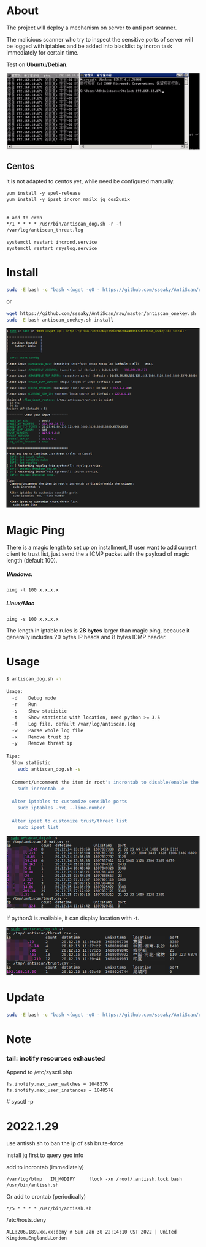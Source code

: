 # About

The project will deploy a mechanism on server to anti port scanner.

The malicious scanner who try to inspect the sensitive ports of server will be logged with iptables and be added into blacklist by incron task immediately for certain time.

Test on **Ubuntu/Debian**.

![install](img/test.gif)



## Centos

it is not adapted to centos yet, while need be configured manually.

```
yum install -y epel-release
yum install -y ipset incron mailx jq dos2unix


# add to cron
*/1 * * * * /usr/bin/antiscan_dog.sh -r -f /var/log/antiscan_threat.log

systemctl restart incrond.service
systemctl restart rsyslog.service
```



# **Install**

```bash
sudo -E bash -c "bash <(wget -qO - https://github.com/sseaky/AntiScan/raw/master/antiscan_onekey.sh) install"
```

or

```bash
wget https://github.com/sseaky/AntiScan/raw/master/antiscan_onekey.sh
sudo -E bash antiscan_onekey.sh install
```

![install](img/install.png)

# Magic Ping

There is a magic length to set up on installment, If user want to add current client to trust list, just send the a ICMP packet with the payload of magic length (default 100).

##### Windows:

```
ping -l 100 x.x.x.x
```

##### Linux/Mac

```
ping -s 100 x.x.x.x
```

The length in iptable rules is **28 bytes** larger than magic ping, because it generally includes 20 bytes IP heads and 8 bytes ICMP header.

# Usage

```bash
$ antiscan_dog.sh -h

Usage:
  -d    Debug mode
  -r    Run
  -s    Show statistic
  -t    Show statistic with location, need python >= 3.5
  -f    Log file. default /var/log/antiscan.log
  -w    Parse whole log file
  -x    Remove trust ip
  -y    Remove threat ip

Tips:
  Show statistic
    sudo antiscan_dog.sh -s

  Comment/uncomment the item in root's incrontab to disable/enable the trigger:
    sudo incrontab -e

  Alter iptables to customize sensible ports
    sudo iptables -nvL --line-number

  Alter ipset to customize trust/threat list
    sudo ipset list

```

![install](img/show.png)

If python3 is available, it can display location with -t.

![install](img/show_loc.png)

# Update

```bash
sudo -E bash -c "bash <(wget -qO - https://github.com/sseaky/AntiScan/raw/master/antiscan_onekey.sh) update"
```



# Note

### tail: inotify resources exhausted

Append to /etc/sysctl.php

```
fs.inotify.max_user_watches = 1048576
fs.inotify.max_user_instances = 1048576
```

\# sysctl -p



# 2022.1.29

use antissh.sh to ban the ip of ssh brute-force

install jq first to query geo info



add to incrontab (immediately)

```
/var/log/btmp   IN_MODIFY     flock -xn /root/.antissh.lock bash /usr/bin/antissh.sh
```

Or add to crontab (periodically)

```
*/5 * * * * /usr/bin/antissh.sh
```



/etc/hosts.deny

```
ALL:206.189.xx.xx:deny # Sun Jan 30 22:14:10 CST 2022 | United Kingdom.England.London
```




